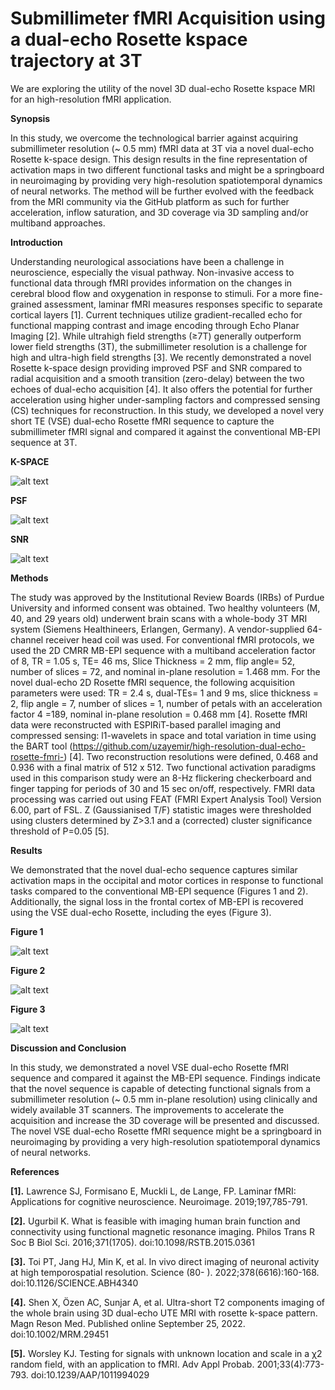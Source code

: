 # Submillimeter fMRI Acquisition using a dual-echo Rosette kspace trajectory at 3T
We are exploring the utility of the novel 3D dual-echo Rosette kspace MRI for an high-resolution fMRI application. 

**Synopsis**

In this study, we overcome the technological barrier against acquiring submillimeter resolution (~ 0.5 mm) fMRI data at 3T via a novel dual-echo Rosette k-space design. This design results in the fine representation of activation maps in two different functional tasks and might be a springboard in neuroimaging by providing very high-resolution spatiotemporal dynamics of neural networks. The method will be further evolved with the feedback from the MRI community via the GitHub platform as such for further acceleration, inflow saturation, and 3D coverage via 3D sampling and/or multiband approaches. 

**Introduction** 

Understanding neurological associations have been a challenge in neuroscience, especially the visual pathway. Non-invasive access to functional data through fMRI provides information on the changes in cerebral blood flow and oxygenation in response to stimuli.  For a more fine-grained assessment, laminar fMRI measures responses specific to separate cortical layers [1]. Current techniques utilize gradient-recalled echo for functional mapping contrast and image encoding through Echo Planar Imaging [2]. While ultrahigh field strengths (≥7T) generally outperform lower field strengths (3T), the submillimeter resolution is a challenge for high and ultra-high field strengths [3]. We recently demonstrated a novel Rosette k-space design providing improved PSF and SNR compared to radial acquisition and a smooth transition (zero-delay) between the two echoes of dual-echo acquisition [4]. It also offers the potential for further acceleration using higher under-sampling factors and compressed sensing (CS) techniques for reconstruction. In this study, we developed a novel very short TE (VSE) dual-echo Rosette fMRI sequence to capture the submillimeter fMRI signal and compared it against the conventional MB-EPI sequence at 3T. 

**K-SPACE**

![alt text](https://github.com/uzayemir/high-resolution-dual-echo-rosette-fmri-/blob/main/mrm29451-fig-0001-m.jpg?raw=true)

**PSF**

![alt text](https://github.com/uzayemir/high-resolution-dual-echo-rosette-fmri-/blob/main/mrm29451-fig-0003-m.png?raw=true)

**SNR**

![alt text](https://github.com/uzayemir/high-resolution-dual-echo-rosette-fmri-/blob/main/mrm29451-fig-0005-m.png?raw=true)

**Methods**

The study was approved by the Institutional Review Boards (IRBs) of Purdue University and informed consent was obtained. Two healthy volunteers (M, 40, and 29 years old) underwent brain scans with a whole-body 3T MRI system (Siemens Healthineers, Erlangen, Germany). A vendor-supplied 64-channel receiver head coil was used. For conventional fMRI protocols, we used the 2D CMRR MB-EPI sequence with a multiband acceleration factor of 8, TR = 1.05 s, TE= 46 ms, Slice Thickness = 2 mm, flip angle= 52, number of slices = 72, and nominal in-plane resolution = 1.468 mm. For the novel dual-echo 2D Rosette fMRI sequence, the following acquisition parameters were used: TR = 2.4 s, dual-TEs= 1 and 9 ms, slice thickness = 2, flip angle = 7, number of slices = 1, number of petals with an acceleration factor 4 =189, nominal in-plane resolution = 0.468 mm [4]. Rosette fMRI data were reconstructed with ESPIRiT-based parallel imaging and compressed sensing: l1-wavelets in space and total variation in time using the BART tool (https://github.com/uzayemir/high-resolution-dual-echo-rosette-fmri-) [4]. Two reconstruction resolutions were defined, 0.468 and 0.936 with a final matrix of 512 x 512. Two functional activation paradigms used in this comparison study were an 8-Hz flickering checkerboard and finger tapping for periods of 30 and 15 sec on/off, respectively. FMRI data processing was carried out using FEAT (FMRI Expert Analysis Tool) Version 6.00, part of FSL. Z (Gaussianised T/F) statistic images were thresholded using clusters determined by Z>3.1 and a (corrected) cluster significance threshold of P=0.05 [5].


**Results** 

We demonstrated that the novel dual-echo sequence captures similar activation maps in the occipital and motor cortices in response to functional tasks compared to the conventional MB-EPI sequence (Figures 1 and 2). Additionally, the signal loss in the frontal cortex of MB-EPI is recovered using the VSE dual-echo Rosette, including the eyes (Figure 3).

**Figure 1**

![alt text](https://github.com/uzayemir/high-resolution-dual-echo-rosette-fmri-/blob/main/rosette_ismrm.png?raw=true)

**Figure 2**

![alt text](https://github.com/uzayemir/high-resolution-dual-echo-rosette-fmri-/blob/main/ismrm_figure2.png?raw=true)

**Figure 3**

![alt text](https://github.com/uzayemir/high-resolution-dual-echo-rosette-fmri-/blob/main/ismrm_figure3.png?raw=true)

**Discussion and Conclusion** 

In this study, we demonstrated a novel VSE dual-echo Rosette fMRI sequence and compared it against the MB-EPI sequence. Findings indicate that the novel sequence is capable of detecting functional signals from a submillimeter resolution (~ 0.5 mm in-plane resolution) using clinically and widely available 3T scanners. The improvements to accelerate the acquisition and increase the 3D coverage will be presented and discussed. The novel VSE dual-echo Rosette fMRI sequence might be a springboard in neuroimaging by providing a very high-resolution spatiotemporal dynamics of neural networks.


**References**

**[1].** Lawrence SJ, Formisano E, Muckli L, de Lange, FP.  Laminar fMRI: Applications for cognitive neuroscience. Neuroimage. 2019;197,785-791.

**[2].** Ugurbil K. What is feasible with imaging human brain function and connectivity using functional magnetic resonance imaging. Philos Trans R Soc B Biol Sci. 2016;371(1705). doi:10.1098/RSTB.2015.0361

**[3].** Toi PT, Jang HJ, Min K, et al. In vivo direct imaging of neuronal activity at high temporospatial resolution. Science (80- ). 2022;378(6616):160-168. doi:10.1126/SCIENCE.ABH4340

**[4].** Shen X, Özen AC, Sunjar A, et al. Ultra-short T2 components imaging of the whole brain using 3D dual-echo UTE MRI with rosette k-space pattern. Magn Reson Med. Published online September 25, 2022. doi:10.1002/MRM.29451

**[5].** Worsley KJ. Testing for signals with unknown location and scale in a χ2 random field, with an application to fMRI. Adv Appl Probab. 2001;33(4):773-793. doi:10.1239/AAP/1011994029





